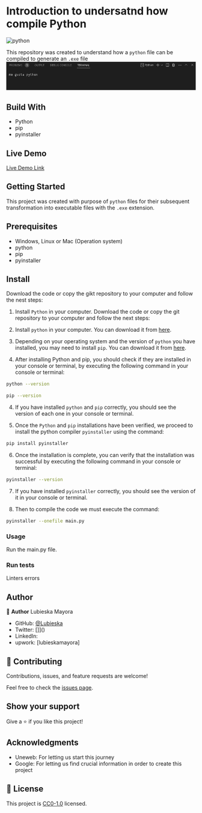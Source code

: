 # Introduction to undersatnd how compile Python

![python](https://shields.io/badge/-Python-3776AB?logo=python&logoColor=white&style=plastic)

This repository was created to understand how a `python` file can be compiled to generate an `.exe` file
![screenshot](./app_screenshot.png)

## Build With
- Python
- pip
- pyinstaller

## Live Demo

[Live Demo Link](https://www.online-python.com/qlc9T8RfAe)

## Getting Started

This project was created with purpose of `python` files for their subsequent transformation into executable files with the `.exe` extension.

## Prerequisites

- Windows, Linux or Mac (Operation system)
- python
- pip
- pyinstaller

## Install

Download the code or copy the gikt repository to your computer and follow the nest steps:

1. Install `Python` in your computer.
Download the code or copy the git repository to your computer and follow the next steps:

1. Install `python` in your computer. You can download it from [here](https://www.python.org/downloads/).

2. Depending on your operating system and the version of `python` you have installed, you may need to install `pip`. You can download it from [here](https://pip.pypa.io/en/stable/installing/).

3. After installing Python and pip, you should check if they are installed in your console or terminal, by executing the following command in your console or terminal:

  ```bash
  python --version
  ```

  ```bash
  pip --version
  ```

4. If you have installed `python` and `pip` correctly, you should see the version of each one in your console or terminal.

5. Once the `Python` and `pip` installations have been verified, we proceed to install the python compiler `pyinstaller` using the command:

  ```bash
  pip install pyinstaller
  ```

6. Once the installation is complete, you can verify that the installation was successful by executing the following command in your console or terminal:

  ```bash
  pyinstaller --version
  ```

7. If you have installed `pyinstaller` correctly, you should see the version of it in your console or terminal.

8. Then to compile the code we must execute the command:

  ```bash
  pyinstaller --onefile main.py
  ```

### Usage

Run the main.py file.

### Run tests

Linters errors

## Author

👤 **Author**
Lubieska Mayora

- GitHub: [@Lubieska](https://github.com/Lubieska)
- Twitter: []]()
- LinkedIn: []()
- upwork: [lubieskamayora]

## 🤝 Contributing

Contributions, issues, and feature requests are welcome!

Feel free to check the [issues page]().

## Show your support

Give a ⭐️ if you like this project!

## Acknowledgments

- Uneweb: For letting us start this journey
- Google: For letting us find crucial information in order to create this project

## 📝 License

This project is [CC0-1.0](LICENSE) licensed.
